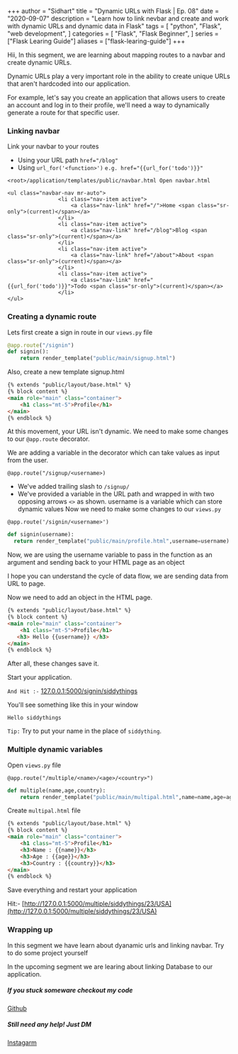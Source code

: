 +++
author = "Sidhart"
title = "Dynamic URLs with Flask | Ep. 08"
date = "2020-09-07"
description = "Learn how to link nevbar and create and work with dynamic URLs and dynamic data in Flask"
tags = [
    "python",
    "Flask",
    "web development",
]
categories = [
    "Flask",
    "Flask Beginner",
]
series = ["Flask Learing Guide"]
aliases = ["flask-learing-guide"]
+++

Hii, 
In this segment, we are learning about mapping routes to a navbar and create dynamic URLs.
<!--more-->

Dynamic URLs play a very important role in the ability to create unique URLs that aren't hardcoded into our application.

For example, let's say you create an application that allows users to create an account and log in to their profile, we'll need a way to dynamically generate a route for that specific user.

### Linking navbar

Link your navbar to your routes 
- Using your URL path  ```href="/blog"```
- Using ```url_for('<function>')``` ```e.g. href="{{url_for('todo')}}"```

```<root>/application/templates/public/navbar.html Open navbar.html```

```
<ul class="navbar-nav mr-auto">
                <li class="nav-item active">
                    <a class="nav-link" href="/">Home <span class="sr-only">(current)</span></a>
                </li>
                <li class="nav-item active">
                    <a class="nav-link" href="/blog">Blog <span class="sr-only">(current)</span></a>
                </li>
                <li class="nav-item active">
                    <a class="nav-link" href="/about">About <span class="sr-only">(current)</span></a>
                </li>
                <li class="nav-item active">
                    <a class="nav-link" href="{{url_for('todo')}}">Todo <span class="sr-only">(current)</span></a>
                </li>
</ul>
```

### Creating a dynamic route

Lets first create a sign in route in our ```views.py``` file
```py
@app.route("/signin")
def signin():
    return render_template("public/main/signup.html")
```
Also, create a new template signup.html
```html
{% extends "public/layout/base.html" %}
{% block content %}
<main role="main" class="container">
    <h1 class="mt-5">Profile</h1>
</main>
{% endblock %}
```
At this movement, your URL isn't dynamic. We need to make some changes to our ```@app.route``` decorator.

We are adding a variable in the decorator which can take values as input from the user.

```@app.route("/signup/<username>)```
- We've added trailing slash to ```/signup/```
- We've provided a variable in the URL path and wrapped in with two opposing arrows ```<>``` as shown.
username is a variable which can store dynamic values 
Now we need to make some changes to our ```views.py```

```@app.route('/signin/<username>')```
```py
def signin(username):
  return render_template("public/main/profile.html",username=username)
```
Now, we are using the username variable to pass in the function as an argument and sending back to your HTML page as an object

I hope you can understand the cycle of data flow, we are sending data from URL to page.

Now we need to add an object in the HTML page.
```html
{% extends "public/layout/base.html" %}
{% block content %}
<main role="main" class="container">
    <h1 class="mt-5">Profile</h1>
   <h3> Hello {{username}} </h3>
</main>
{% endblock %}
```
After all, these changes save it.

Start your application.

```And Hit :-``` [127.0.0.1:5000/signin/siddythings](127.0.0.1:5000/signin/siddythings)

You'll see something like this in your window

```Hello siddythings ```

```Tip:``` Try to put your name in the place of ```siddything```.

### Multiple dynamic variables

Open ```views.py``` file

```@app.route("/multiple/<name>/<age>/<country>")```

```py
def multiple(name,age,country):
	return render_template("public/main/multipal.html",name=name,age=age,country=country)
```
Create ```multipal.html``` file
```html
{% extends "public/layout/base.html" %}
{% block content %}
<main role="main" class="container">
    <h1 class="mt-5">Profile</h1>
    <h3>Name : {{name}}</h3>
    <h3>Age : {{age}}</h3>
    <h3>Country : {{country}}</h3>
</main>
{% endblock %}
```
Save everything and restart your application

Hit:- [http://127.0.0.1:5000/multiple/siddythings/23/USA](http://127.0.0.1:5000/multiple/siddythings/23/USA)



### Wrapping up 

In this segment we have learn about dyanamic urls and linking navbar.
Try to do some project yourself

In the upcoming segment we are learing about linking Database to our application.


##### If you stuck someware checkout my code 

[Github](https://github.com/Apex1000/flask-blog)

##### Still need any help! Just DM 
[Instagarm](https://www.instagram.com/siddythings/)